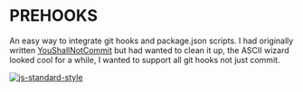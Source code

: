 # PREHOOKS
An easy way to integrate git hooks and package.json scripts.
I  had originally written [YouShallNotCommit](https://github.com/gangleri/YouShallNotCommit)
but had wanted to clean it up, the ASCII wizard looked cool for a while, I wanted
to support all git hooks not just commit. 

[![js-standard-style](https://cdn.rawgit.com/feross/standard/master/badge.svg)](https://github.com/feross/standard)

